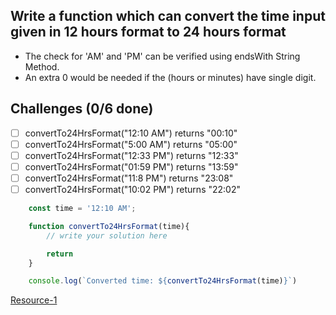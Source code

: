 ## Write a function which can convert the time input given in 12 hours format to 24 hours format

+ The check for 'AM' and 'PM' can be verified using endsWith String Method.
+ An extra 0 would be needed if the (hours or minutes) have single digit.

## Challenges (0/6 done)

- [ ] convertTo24HrsFormat("12:10 AM") returns "00:10"
- [ ] convertTo24HrsFormat("5:00 AM") returns "05:00"
- [ ] convertTo24HrsFormat("12:33 PM") returns "12:33"
- [ ] convertTo24HrsFormat("01:59 PM") returns "13:59"
- [ ] convertTo24HrsFormat("11:8 PM") returns "23:08"
- [ ] convertTo24HrsFormat("10:02 PM") returns "22:02"

```js
    const time = '12:10 AM';

    function convertTo24HrsFormat(time){
        // write your solution here

        return 
    }

    console.log(`Converted time: ${convertTo24HrsFormat(time)}`)
```

[Resource-1](https://stackoverflow.com/questions/15083548/convert-12-hour-hhmm-am-pm-to-24-hour-hhmm)
